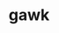 ---
title: "gawk"
layout: cache
categories: [package, v0.18.1]
meta: {"versions": ["5.1.1"], "compilers": ["gcc@=7.3.1", "gcc@=7.5.0"], "oss": ["amzn2", "ubuntu18.04"], "platforms": ["linux"], "targets": ["aarch64", "graviton2", "x86_64", "x86_64_v3", "x86_64_v4"], "stacks": ["aws-ahug", "aws-ahug-aarch64", "aws-isc", "aws-isc-aarch64", "e4s", "radiuss", "root", "tutorial"], "num_specs": 6, "num_specs_by_stack": {"aws-isc": 2, "aws-ahug": 2, "root": 6, "aws-isc-aarch64": 2, "aws-ahug-aarch64": 2, "tutorial": 2, "e4s": 1, "radiuss": 1}}
spec_details: [{"hash": "4czgctmsacd6a2lxy3ucz2jmuds34ylm", "compiler": "gcc@=7.3.1", "versions": ["5.1.1"], "os": "amzn2", "platform": "linux", "target": "x86_64_v4", "variants": ["~nls"], "stacks": ["aws-isc", "aws-ahug", "root"], "size": "-", "tarball": "https://binaries.spack.io/v0.18.1/build_cache/linux-amzn2-x86_64_v4/gcc-7.3.1/gawk-5.1.1/linux-amzn2-x86_64_v4-gcc-7.3.1-gawk-5.1.1-4czgctmsacd6a2lxy3ucz2jmuds34ylm.spack"}, {"hash": "c4f2p5qx4wswz4pfxirf7ga4ynupzrqz", "compiler": "gcc@=7.3.1", "versions": ["5.1.1"], "os": "amzn2", "platform": "linux", "target": "aarch64", "variants": ["~nls"], "stacks": ["root", "aws-isc-aarch64", "aws-ahug-aarch64"], "size": "-", "tarball": "https://binaries.spack.io/v0.18.1/build_cache/linux-amzn2-aarch64/gcc-7.3.1/gawk-5.1.1/linux-amzn2-aarch64-gcc-7.3.1-gawk-5.1.1-c4f2p5qx4wswz4pfxirf7ga4ynupzrqz.spack"}, {"hash": "xhcc2nyzhdov5pthnw7clts5ndywbqgy", "compiler": "gcc@=7.3.1", "versions": ["5.1.1"], "os": "amzn2", "platform": "linux", "target": "x86_64_v3", "variants": ["~nls"], "stacks": ["aws-isc", "aws-ahug", "root"], "size": "-", "tarball": "https://binaries.spack.io/v0.18.1/build_cache/linux-amzn2-x86_64_v3/gcc-7.3.1/gawk-5.1.1/linux-amzn2-x86_64_v3-gcc-7.3.1-gawk-5.1.1-xhcc2nyzhdov5pthnw7clts5ndywbqgy.spack"}, {"hash": "zwnng6ofliacnuvrp33nf73eottlchm4", "compiler": "gcc@=7.3.1", "versions": ["5.1.1"], "os": "amzn2", "platform": "linux", "target": "graviton2", "variants": ["~nls"], "stacks": ["root", "aws-isc-aarch64", "aws-ahug-aarch64"], "size": "-", "tarball": "https://binaries.spack.io/v0.18.1/build_cache/linux-amzn2-graviton2/gcc-7.3.1/gawk-5.1.1/linux-amzn2-graviton2-gcc-7.3.1-gawk-5.1.1-zwnng6ofliacnuvrp33nf73eottlchm4.spack"}, {"hash": "gyjxwt52fdviiscsvy3kc6rdscelbaht", "compiler": "gcc@=7.5.0", "versions": ["5.1.1"], "os": "ubuntu18.04", "platform": "linux", "target": "x86_64", "variants": ["~nls"], "stacks": ["root", "tutorial", "e4s", "radiuss"], "size": "-", "tarball": "https://binaries.spack.io/v0.18.1/build_cache/linux-ubuntu18.04-x86_64/gcc-7.5.0/gawk-5.1.1/linux-ubuntu18.04-x86_64-gcc-7.5.0-gawk-5.1.1-gyjxwt52fdviiscsvy3kc6rdscelbaht.spack"}, {"hash": "ejl2btvxakqcim65p4wjs7jmq4enhgcy", "compiler": "gcc@=7.5.0", "versions": ["5.1.1"], "os": "ubuntu18.04", "platform": "linux", "target": "x86_64", "variants": ["~nls"], "stacks": ["root", "tutorial"], "size": "-", "tarball": "https://binaries.spack.io/v0.18.1/build_cache/linux-ubuntu18.04-x86_64/gcc-7.5.0/gawk-5.1.1/linux-ubuntu18.04-x86_64-gcc-7.5.0-gawk-5.1.1-ejl2btvxakqcim65p4wjs7jmq4enhgcy.spack"}]
---